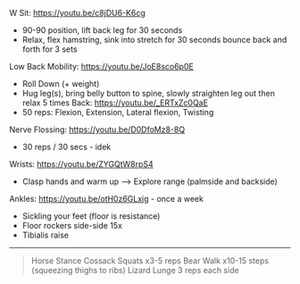W Sit: https://youtu.be/c8jDU6-K6cg
- 90-90 position, lift back leg for 30 seconds
- Relax, flex hamstring, sink into stretch for 30 seconds
bounce back and forth for 3 sets

Low Back Mobility: https://youtu.be/JoE8sco6p0E
- Roll Down (+ weight)
- Hug leg(s), bring belly button to spine, slowly straighten leg out then relax 5 times
Back: https://youtu.be/_ERTxZc0QaE
- 50 reps: Flexion, Extension, Lateral flexion, Twisting


Nerve Flossing: https://youtu.be/D0DfoMz8-8Q
- 30 reps / 30 secs - idek

Wrists: https://youtu.be/ZYGQtW8rpS4
- Clasp hands and warm up --> Explore range (palmside and backside)

Ankles: https://youtu.be/otH0z6GLxig - once a week
- Sickling your feet (floor is resistance)
- Floor rockers side-side 15x
- Tibialis raise


---
> Horse Stance Cossack Squats x3-5 reps
> Bear Walk x10-15 steps  (squeezing thighs to ribs)
> Lizard Lunge 3 reps each side
